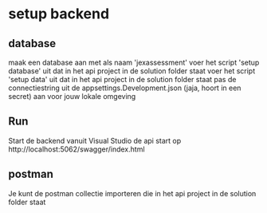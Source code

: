 # setup backend
## database
maak een database aan met als naam 'jexassessment'
voer het script 'setup database' uit dat in het api project in de solution folder staat
voer het script 'setup data' uit dat in het api project in de solution folder staat
pas de connectiestring uit de appsettings.Development.json (jaja, hoort in een secret) aan voor jouw lokale omgeving

## Run
Start de backend vanuit Visual Studio
de api start op http://localhost:5062/swagger/index.html

## postman
Je kunt de postman collectie importeren die in het api project in de solution folder staat 

